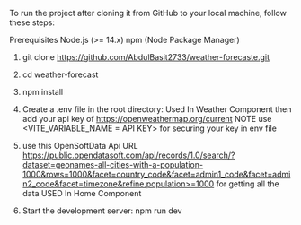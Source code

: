 To run the project after cloning it from GitHub to your local machine, follow these steps:

Prerequisites
Node.js (>= 14.x)
npm (Node Package Manager)

1. git clone https://github.com/AbdulBasit2733/weather-forecaste.git
2. cd weather-forecast
3. npm install

4. Create a .env file in the root directory: Used In Weather Component
   then add your api key of https://openweathermap.org/current
   NOTE use <VITE_VARIABLE_NAME = API KEY> for securing your key in env file

5. use this OpenSoftData Api URL https://public.opendatasoft.com/api/records/1.0/search/?dataset=geonames-all-cities-with-a-population-1000&rows=1000&facet=country_code&facet=admin1_code&facet=admin2_code&facet=timezone&refine.population>=1000 for getting all the data
   USED In Home Component

6. Start the development server: npm run dev
